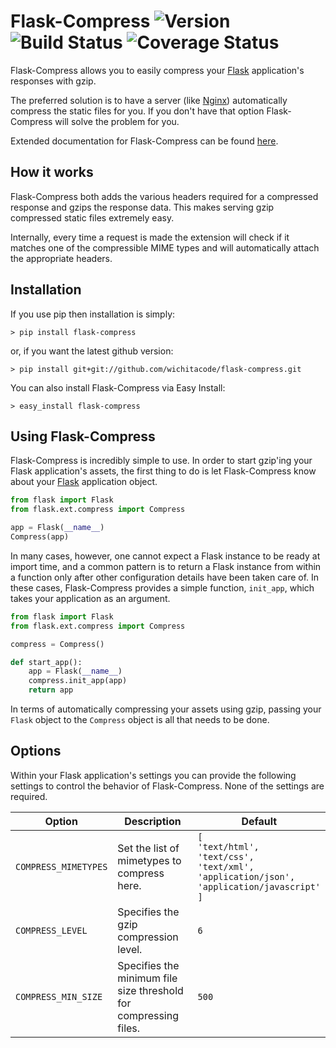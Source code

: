 # Flask-Compress ![Version][Version] ![Build Status][Build] ![Coverage Status][Coverage]

[Version]: https://img.shields.io/pypi/v/flask-compress.svg
[Build]: https://travis-ci.org/wichitacode/flask-compress.png
[Coverage]: https://coveralls.io/repos/wichitacode/flask-compress/badge.svg

Flask-Compress allows you to easily compress your [Flask](http://flask.pocoo.org/) application's responses with gzip.

The preferred solution is to have a server (like [Nginx](http://wiki.nginx.org/Main)) automatically compress the static files for you. If you don't have that option Flask-Compress will solve the problem for you.

Extended documentation for Flask-Compress can be found [here](https://flask-compress.readthedocs.org/en/latest/).


## How it works

Flask-Compress both adds the various headers required for a compressed response and gzips the response data. This makes serving gzip compressed static files extremely easy.

Internally, every time a request is made the extension will check if it matches one of the compressible MIME types and will automatically attach the appropriate headers.


## Installation

If you use pip then installation is simply:

```shell
> pip install flask-compress
```

or, if you want the latest github version:

```shell
> pip install git+git://github.com/wichitacode/flask-compress.git
```

You can also install Flask-Compress via Easy Install:

```shell
> easy_install flask-compress
```


## Using Flask-Compress

Flask-Compress is incredibly simple to use. In order to start gzip'ing your Flask application's assets, the first thing to do is let Flask-Compress know about your [Flask](http://flask.pocoo.org/docs/api/#flask.Flask) application object.

```python
from flask import Flask
from flask.ext.compress import Compress

app = Flask(__name__)
Compress(app)
```

In many cases, however, one cannot expect a Flask instance to be ready at import time, and a common pattern is to return a Flask instance from within a function only after other configuration details have been taken care of. In these cases, Flask-Compress provides a simple function, `init_app`, which takes your application as an argument.

```python
from flask import Flask
from flask.ext.compress import Compress

compress = Compress()

def start_app():
	app = Flask(__name__)
    compress.init_app(app)
    return app
```

In terms of automatically compressing your assets using gzip, passing your `Flask` object to the `Compress` object is all that needs to be done.


## Options

Within your Flask application's settings you can provide the following settings to control the behavior of Flask-Compress. None of the settings are required.

| Option | Description | Default |
| ------ | ----------- | ------- |
| `COMPRESS_MIMETYPES` | Set the list of mimetypes to compress here. | `[`<br>`'text/html',`<br>`'text/css',`<br>`'text/xml',`<br>`'application/json',`<br>`'application/javascript'`<br>`]` |
| `COMPRESS_LEVEL` | Specifies the gzip compression level. | `6` |
| `COMPRESS_MIN_SIZE` | Specifies the minimum file size threshold for compressing files. | `500` |
